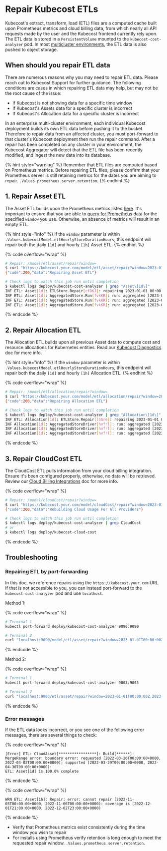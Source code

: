 # Repair Kubecost ETLs

Kubecost's extract, transform, load (ETL) files are a computed cache built upon Prometheus metrics and cloud billing data, from which nearly all API requests made by the user and the Kubecost frontend currently rely upon. The ETL data is stored in a `PersistentVolume` mounted to the `kubecost-cost-analyzer` pod. In most [multicluster environments](/install-and-configure/install/multi-cluster/multi-cluster.md), the ETL data is also pushed to object storage.

## When should you repair ETL data

There are numerous reasons why you may need to repair ETL data. Please reach out to Kubecost Support for further guidance. The following conditions are cases in which repairing ETL data may help, but may not be the root cause of the issue:

- If Kubecost is not showing data for a specific time window
- If Kubecost's Assets data for a specific cluster is incorrect
- If Kubecost's Allocation data for a specific cluster is incorrect

In an enterprise multi-cluster environment, each individual Kubecost deployment builds its own ETL data before pushing it to the bucket. Therefore to repair data from an affected cluster, you must port-forward to that cluster's Kubecost deployment then run the repair command. After a repair has been completed on any cluster in your environment, the Kubecost Aggregator will detect that the ETL file has been recently modified, and ingest the new data into its database.

{% hint style="warning" %}
Remember that ETL files are computed based on Prometheus metrics. Before repairing ETL files, please confirm that your Prometheus server is still retaining metrics for the dates you are aiming to repair. `.Values.prometheus.server.retention`.
{% endhint %}

## 1. Repair Asset ETL

The Asset ETL builds upon the Prometheus metrics listed [here](/architecture/user-metrics.md). It's important to ensure that you are able to [query for Prometheus](prometheus.md) data for the specified `window` you use. Otherwise, an absence of metrics will result in an empty ETL.

{% hint style="info" %}
If the `window` parameter is within `.Values.kubecostModel.etlHourlyStoreDurationHours`, this endpoint will repair both the daily `[1d]` and hourly `[1h]` Asset ETL.
{% endhint %}

{% code overflow="wrap" %}

```bash
# Repair: /model/etl/asset/repair?window=
$ curl "https://kubecost.your.com/model/etl/asset/repair?window=2023-01-01T00:00:00Z,2023-01-04T00:00:00Z"
{"code":200,"data":"Repairing Asset ETL"}

# Check logs to watch this job run until completion
$ kubectl logs deploy/kubecost-cost-analyzer | grep "Asset\[1d\]"
INF ETL: Asset[1d]: ETLStore.Repair[cfDKJ]: repairing 2023-01-01 00:00:00 +0000 UTC, 2023-01-04 00:00:00 +0000 UTC
INF ETL: Asset[1d]: AggregatedStore.Run[fvkKR]: run: aggregated [2023-01-01T00:00:00+0000, 2023-01-02T00:00:00+0000) from 19 to 3 in 68.417µs
INF ETL: Asset[1d]: AggregatedStore.Run[fvkKR]: run: aggregated [2023-01-02T00:00:00+0000, 2023-01-03T00:00:00+0000) from 19 to 3 in 68.417µs
INF ETL: Asset[1d]: AggregatedStore.Run[fvkKR]: run: aggregated [2023-01-03T00:00:00+0000, 2023-01-04T00:00:00+0000) from 19 to 3 in 68.417µs
```

{% endcode %}

## 2. Repair Allocation ETL

The Allocation ETL builds upon all previous Asset data to compute cost and resource allocations for Kubernetes entities. Read our [Kubecost Diagnostics](diagnostics.md) doc for more info.

{% hint style="info" %}
If the `window` parameter is within `.Values.kubecostModel.etlHourlyStoreDurationHours`, this endpoint will repair both the daily `[1d]` and hourly `[1h]` Allocation ETL.
{% endhint %}

{% code overflow="wrap" %}

```bash
# Repair: /model/etl/allocation/repair?window=
$ curl "https://kubecost.your.com/model/etl/allocation/repair?window=2023-01-01T00:00:00Z,2023-01-04T00:00:00Z"
{"code":200,"data":"Repairing Allocation ETL"}

# Check logs to watch this job run until completion
$ kubectl logs deploy/kubecost-cost-analyzer | grep "Allocation\[1d\]"
INF ETL: Allocation[1d]: ETLStore.Repair[lSGre]: repairing 2023-01-01 00:00:00 +0000 UTC, 2023-01-04 00:00:00 +0000 UTC
INF Allocation[1d]: AggregatedStoreDriver[hvfrl]: run: aggregated [2023-01-01T00:00:00+0000, 2023-01-02T00:00:00+0000) from 283 to 70 in 4.917963ms
INF Allocation[1d]: AggregatedStoreDriver[hvfrl]: run: aggregated [2023-01-02T00:00:00+0000, 2023-01-03T00:00:00+0000) from 130 to 62 in 983.216µs
INF Allocation[1d]: AggregatedStoreDriver[hvfrl]: run: aggregated [2023-01-03T00:00:00+0000, 2023-01-04T00:00:00+0000) from 130 to 62 in 1.462092ms
```

{% endcode %}

## 3. Repair CloudCost ETL

The CloudCost ETL pulls information from your cloud billing integration. Ensure it's been configured properly, otherwise, no data will be retrieved. Review our [Cloud Billing Integrations](/install-and-configure/install/cloud-integration/README.md) doc for more info.

{% code overflow="wrap" %}

```bash
# Repair: /model/cloudCost/repair?window=
$ curl "https://kubecost.your.com/model/cloudCost/repair?window=2023-01-01T00:00:00Z,2023-01-04T00:00:00Z"
{"code":200,"data":"Rebuilding Cloud Usage For All Providers"}

# Check logs to watch this job run until completion
$ kubectl logs deploy/kubecost-cost-analyzer | grep CloudCost
# or
$ kubectl logs deploy/kubecost-cloud-cost
```

{% endcode %}

## Troubleshooting

### Repairing ETL by port-forwarding

In this doc, we reference repairs using the `https://kubecost.your.com` URL. If that is not accessible to you, you can instead port-forward to the `kubecost-cost-analyzer` pod and use `localhost`.

Method 1:

{% code overflow="wrap" %}

```bash
# Terminal 1
kubectl port-forward deploy/kubecost-cost-analyzer 9090:9090

# Terminal 2
curl "localhost:9090/model/etl/asset/repair?window=2023-01-01T00:00:00Z,2023-01-04T00:00:00Z"
```

{% endcode %}

Method 2:

{% code overflow="wrap" %}

```bash
# Terminal 1
kubectl port-forward deploy/kubecost-cost-analyzer 9003:9003

# Terminal 2
curl "localhost:9003/etl/asset/repair?window=2023-01-01T00:00:00Z,2023-01-04T00:00:00Z"
```

{% endcode %}

### Error messages

If the ETL data looks incorrect, or you see one of the following error messages, there are several things to check:

{% code overflow="wrap" %}

```console
[Error] ETL: CloudAsset[*****************]: Build[******]: 
MergeRange error: boundary error: requested [2022-03-26T00:00:00+0000, 2022-04-02T00:00:00+0000); supported [2022-03-29T00:00:00+0000, 2022-04-30T00:00:00+0000): 
ETL: Asset[1d] is 100.0% complete
```

{% endcode %}

{% code overflow="wrap" %}

```console
WRN ETL: Asset[1h]: Repair: error: cannot repair [2022-11-05T00:00:00+0000, 2022-11-06T00:00:00+0000): coverage is [2022-12-01T21:00:00+0000, 2022-12-02T23:00:00+0000)
```

{% endcode %}

- Verify that Prometheus metrics exist consistently during the time window you wish to repair
- For installs using Prometheus verify retention is long enough to meet the requested repair window. `.Values.prometheus.server.retention`.
